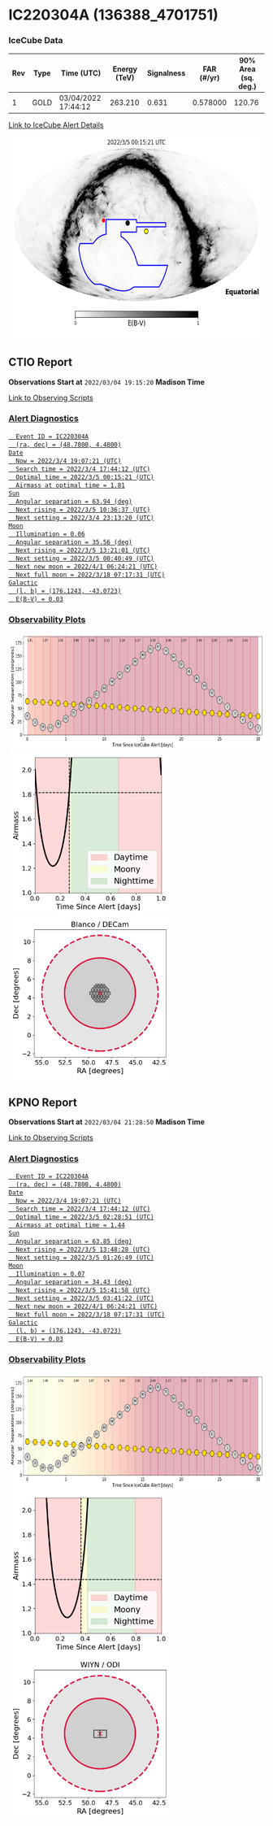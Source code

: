 # IC220304A (136388_4701751)

### IceCube Data

| Rev | Type | Time (UTC) | Energy (TeV) | Signalness | FAR (#/yr) | 90% Area (sq. deg.) |
| --- | --- | --- | --- | --- | --- | --- |
| 1 | GOLD | 03/04/2022  17:44:12 | 263.210 | 0.631 | 0.578000 | 120.76 |

<a href="https://gcn.gsfc.nasa.gov/gcn/notices_amon_g_b/136388_4701751.amon" target="_blank">Link to IceCube Alert Details</a>

<a href="https://rmorgan10.github.io/AlertMonitoring/IC220304A_1/CTIO_skymap.png" target="_blank">
  <img src="CTIO_skymap.png" alt="CTIO Skymap" style="width:700px;height:400px;">
</a>


## CTIO Report

**Observations Start at**  `2022/03/04 19:15:20`  **Madison Time**

<a href="https://github.com/rmorgan10/AlertMonitoring/blob/main/IC220304A_1/CTIO.json" target="_blank">Link to Observing Scripts

### Alert Diagnostics

```Event
  Event ID = IC220304A
  (ra, dec) = (48.7800, 4.4800)
Date
  Now = 2022/3/4 19:07:21 (UTC)
  Search time = 2022/3/4 17:44:12 (UTC)
  Optimal time = 2022/3/5 00:15:21 (UTC)
  Airmass at optimal time = 1.81
Sun
  Angular separation = 63.94 (deg)
  Next rising = 2022/3/5 10:36:37 (UTC)
  Next setting = 2022/3/4 23:13:20 (UTC)
Moon
  Illumination = 0.06
  Angular separation = 35.56 (deg)
  Next rising = 2022/3/5 13:21:01 (UTC)
  Next setting = 2022/3/5 00:40:49 (UTC)
  Next new moon = 2022/4/1 06:24:21 (UTC)
  Next full moon = 2022/3/18 07:17:31 (UTC)
Galactic
  (l, b) = (176.1243, -43.0723)
  E(B-V) = 0.03
```
### Observability Plots

<a href="https://rmorgan10.github.io/AlertMonitoring/IC220304A_1/CTIO_forecast.png" target="_blank">
  <img src="CTIO_forecast.png" alt="CTIO Forecast" style="width:700px;height:233px;">
</a>

<a href="https://rmorgan10.github.io/AlertMonitoring/IC220304A_1/CTIO_airmass.png" target="_blank">
  <img src="CTIO_airmass.png" alt="CTIO Airmass" style="width:320px;height:320px;">
</a>
<a href="https://rmorgan10.github.io/AlertMonitoring/IC220304A_1/CTIO_fov.png" target="_blank">
  <img src="CTIO_fov.png" alt="CTIO FoV" style="width:320px;height:320px;">
</a>


## KPNO Report

**Observations Start at**  `2022/03/04 21:28:50`  **Madison Time**

<a href="https://github.com/rmorgan10/AlertMonitoring/blob/main/IC220304A_1/KPNO.json" target="_blank">Link to Observing Scripts

### Alert Diagnostics

```Event
  Event ID = IC220304A
  (ra, dec) = (48.7800, 4.4800)
Date
  Now = 2022/3/4 19:07:21 (UTC)
  Search time = 2022/3/4 17:44:12 (UTC)
  Optimal time = 2022/3/5 02:28:51 (UTC)
  Airmass at optimal time = 1.44
Sun
  Angular separation = 63.85 (deg)
  Next rising = 2022/3/5 13:48:28 (UTC)
  Next setting = 2022/3/5 01:26:49 (UTC)
Moon
  Illumination = 0.07
  Angular separation = 34.43 (deg)
  Next rising = 2022/3/5 15:41:58 (UTC)
  Next setting = 2022/3/5 03:41:22 (UTC)
  Next new moon = 2022/4/1 06:24:21 (UTC)
  Next full moon = 2022/3/18 07:17:31 (UTC)
Galactic
  (l, b) = (176.1243, -43.0723)
  E(B-V) = 0.03
```
### Observability Plots

<a href="https://rmorgan10.github.io/AlertMonitoring/IC220304A_1/KPNO_forecast.png" target="_blank">
  <img src="KPNO_forecast.png" alt="KPNO Forecast" style="width:700px;height:233px;">
</a>

<a href="https://rmorgan10.github.io/AlertMonitoring/IC220304A_1/KPNO_airmass.png" target="_blank">
  <img src="KPNO_airmass.png" alt="KPNO Airmass" style="width:320px;height:320px;">
</a>
<a href="https://rmorgan10.github.io/AlertMonitoring/IC220304A_1/KPNO_fov.png" target="_blank">
  <img src="KPNO_fov.png" alt="KPNO FoV" style="width:320px;height:320px;">
</a>

